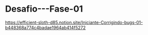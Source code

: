 # Desafio---Fase-01
https://efficient-sloth-d85.notion.site/Iniciante-Corrigindo-bugs-01-b448368a774c4badae1964ab414f5272
